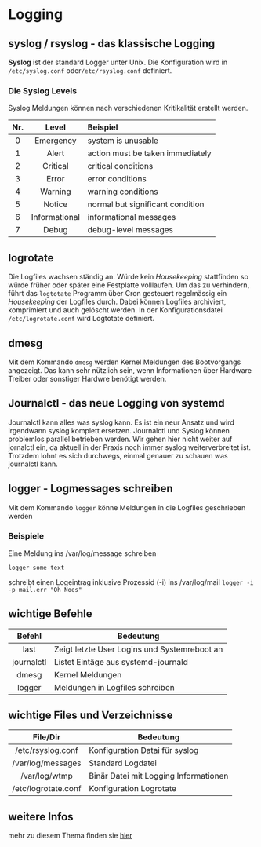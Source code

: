 [1]: https://www.tuxcademy.org/download/de/lxk1/lxk1-de-manual.pdf#chapter.611


# Logging

## syslog / rsyslog - das klassische Logging

**Syslog** ist der standard Logger unter Unix. Die Konfiguration wird in `/etc/syslog.conf` oder`/etc/rsyslog.conf` definiert.

###  Die Syslog Levels
Syslog Meldungen können nach verschiedenen Kritikalität erstellt werden.

|Nr.|Level| Beispiel|
|:--:|:--:|:--|
|0 | Emergency | system is unusable|
|1 | Alert | action must be taken immediately|
|2 | Critical | critical conditions|
|3 | Error | error conditions|
|4 | Warning | warning conditions|
|5 | Notice | normal but significant condition|
|6 | Informational | informational messages|
|7 | Debug|  debug-level messages |

## logrotate
Die Logfiles wachsen ständig an. Würde kein *Housekeeping* stattfinden so würde früher oder später eine Festplatte volllaufen. Um das zu verhindern, führt das `logtotate` Programm über Cron gesteuert regelmässig ein *Housekeeping* der Logfiles durch. Dabei können Logfiles archiviert, komprimiert und auch gelöscht werden. In der Konfigurationsdatei `/etc/logrotate.conf` wird Logtotate definiert.

## dmesg
Mit dem Kommando `dmesg` werden Kernel Meldungen des Bootvorgangs angezeigt. Das kann sehr nützlich sein, wenn Informationen über Hardware Treiber oder sonstiger Hardwre benötigt werden.


## Journalctl - das neue Logging von systemd

Journalctl kann alles was syslog kann. Es ist ein neur Ansatz und wird irgendwann syslog komplett ersetzen. Journalctl und Syslog können problemlos parallel betrieben werden. Wir gehen hier nicht weiter auf jornalctl ein, da aktuell in der Praxis noch immer syslog weiterverbreitet ist. Trotzdem lohnt es sich durchwegs, einmal genauer zu schauen was journalctl kann.


## logger - Logmessages schreiben

Mit dem Kommando `logger` könne Meldungen in die Logfiles geschrieben werden

### Beispiele
Eine Meldung ins /var/log/message schreiben

`logger some-text`

schreibt einen Logeintrag inklusive Prozessid (-i) ins /var/log/mail
`logger -i -p mail.err "Oh Noes"`



## wichtige Befehle

|Befehl | Bedeutung|
|:--:|--|
|last| Zeigt letzte User Logins und Systemreboot an|
|journalctl | Listet Eintäge aus systemd-journald|
|dmesg| Kernel Meldungen|
|logger| Meldungen in Logfiles schreiben|

## wichtige Files und Verzeichnisse
|File/Dir | Bedeutung|
|:--:|--|
|/etc/rsyslog.conf| Konfiguration Datai für syslog|
|/var/log/messages| Standard Logdatei|
|/var/log/wtmp| Binär Datei mit Logging Informationen|
|/etc/logrotate.conf| Konfiguration Logrotate|

## weitere Infos
mehr zu diesem Thema finden sie [hier][1]
